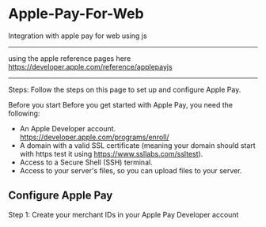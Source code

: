 # Apple-Pay-For-Web
Integration with apple pay for web using js

----------------

using the apple reference pages here https://developer.apple.com/reference/applepayjs

----------------
Steps:
Follow the steps on this page to set up and configure Apple Pay.

Before you start
Before you get started with Apple Pay, you need the following:

- An Apple Developer account. https://developer.apple.com/programs/enroll/
- A domain with a valid SSL certificate (meaning your domain should start with https test it using https://www.ssllabs.com/ssltest).
- Access to a Secure Shell (SSH) terminal.
- Access to your server's files, so you can upload files to your server.



## Configure Apple Pay

Step 1: Create your merchant IDs in your Apple Pay Developer account
